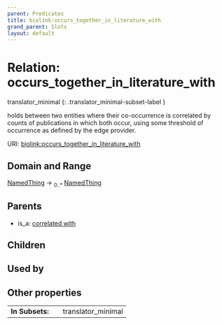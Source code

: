 ```yaml
---
parent: Predicates
title: biolink:occurs_together_in_literature_with
grand_parent: Slots
layout: default
---
```


# Relation: occurs_together_in_literature_with

translator_minimal
{: .translator_minimal-subset-label }


holds between two entities where their co-occurrence is correlated by counts of publications in which both occur, using some threshold of occurrence as defined by the edge provider.

URI: [biolink:occurs_together_in_literature_with](https://w3id.org/biolink/vocab/occurs_together_in_literature_with)

## Domain and Range

[NamedThing](NamedThing.md) ->  <sub>0..\*</sub> [NamedThing](NamedThing.md)

## Parents

 *  is_a: [correlated with](correlated_with.md)

## Children


## Used by


## Other properties

|  |  |  |
| --- | --- | --- |
| **In Subsets:** | | translator_minimal |

